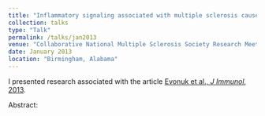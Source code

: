 ```yaml
---
title: "Inflammatory signaling associated with multiple sclerosis causes excitotoxicity to oligodendrocytes."
collection: talks
type: "Talk"
permalink: /talks/jan2013
venue: "Collaborative National Multiple Sclerosis Society Research Meeting, University of Alabama at Birmingham,"
date: January 2013
location: "Birmingham, Alabama"
---
```


I presented research associated with the article <a href="https://ksevonuk.github.io/publication/evonukjimmunol2015">Evonuk et al., <i>J Immunol</i>, 2013</a>.

Abstract:
